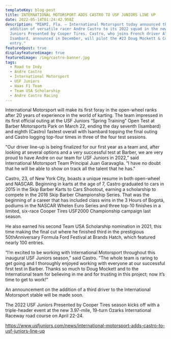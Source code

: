 ```yaml
---
templateKey: blog-post
title: INTERNATIONAL MOTORSPORT ADDS CASTRO TO USF JUNIORS LINE UP
date: 2022-05-14T01:24:42.958Z
description: "MIAMI, Fla. – International Motorsport today announced the
  addition of versatile racer Andre Castro to its 2022 squad in the new USF
  Juniors Presented by Cooper Tires. Castro, who joins French driver Alan
  Isambard, announced in December, will pilot the #23 Doug Mockett & Company
  entry."
featuredpost: true
displayfeaturedimage: true
featuredimage: /img/castro-banner.jpg
tags:
  - Road to Indy
  - Andre Castro
  - International Motorsport
  - USF Juniors
  - Haas F1 Team
  - Team USA Scholarship
  - Andre Castro Racing
---
```

<!--StartFragment-->

International Motorsport will make its first foray in the open-wheel ranks after 20 years of experience in the world of karting. The team impressed in its first official outing at the USF Juniors “Spring Training” Open Test at Barber Motorsports Park on March 22, ending the day seventh (Isambard) and eighth (Castro) fastest overall with Isambard topping the final outing and Castro logging top-four times in three of the four test sessions.

"Our driver line-up is being finalized for our first year as a team and, after looking at several options and a very successful test at Barber, we are very proud to have Andre on our team for USF Juniors in 2022,” said International Motorsport Team Principal Juan Garavaglia. “I have no doubt that he will be able to show on track all the talent that he has."

Castro, 23, of New York City, boasts a unique resume in both open-wheel and NASCAR. Beginning in karts at the age of 7, Castro graduated to cars in 2015 in the Skip Barber Karts to Cars Shootout, earning a scholarship to compete in the 2016 Skip Barber Championship Series. That was the beginning of a career that has included class wins in the 3 Hours of Bogotá, podiums in the NASCAR Whelen Euro Series and three top-10 finishes in a limited, six-race Cooper Tires USF2000 Championship campaign last season.

He also earned his second Team USA Scholarship nomination in 2021, this time making the final cut where he finished third in the prestigious 50thAnniversary Formula Ford Festival at Brands Hatch, which featured nearly 100 entries.

“I’m excited to be working with International Motorsport throughout this inaugural USF Juniors season,” said Castro. “The whole team is raring to get going and I thoroughly enjoyed working with everyone at our successful first test in Barber. Thanks so much to Doug Mockett and to the International team for believing in me and for trusting in this project; now it’s time to get to work!”

An announcement on the addition of a third driver to the International Motorsport stable will be made soon.

The 2022 USF Juniors Presented by Cooper Tires season kicks off with a triple-header event at the new 3.97-mile, 19-turn Ozarks International Raceway road course on April 22-24.

<!--EndFragment-->

<https://www.usfjuniors.com/news/international-motorsport-adds-castro-to-usf-juniors-line-up>